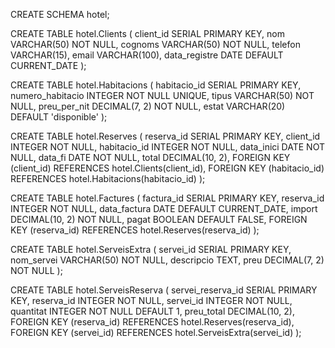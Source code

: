 CREATE SCHEMA hotel;

CREATE TABLE hotel.Clients (
    client_id SERIAL PRIMARY KEY,
    nom VARCHAR(50) NOT NULL,
    cognoms VARCHAR(50) NOT NULL,
    telefon VARCHAR(15),
    email VARCHAR(100),
    data_registre DATE DEFAULT CURRENT_DATE
);

CREATE TABLE hotel.Habitacions (
    habitacio_id SERIAL PRIMARY KEY,
    numero_habitacio INTEGER NOT NULL UNIQUE,
    tipus VARCHAR(50) NOT NULL,
    preu_per_nit DECIMAL(7, 2) NOT NULL,
    estat VARCHAR(20) DEFAULT 'disponible'
);

CREATE TABLE hotel.Reserves (
    reserva_id SERIAL PRIMARY KEY,
    client_id INTEGER NOT NULL,
    habitacio_id INTEGER NOT NULL,
    data_inici DATE NOT NULL,
    data_fi DATE NOT NULL,
    total DECIMAL(10, 2),
    FOREIGN KEY (client_id) REFERENCES hotel.Clients(client_id),
    FOREIGN KEY (habitacio_id) REFERENCES hotel.Habitacions(habitacio_id)
);

CREATE TABLE hotel.Factures (
    factura_id SERIAL PRIMARY KEY,
    reserva_id INTEGER NOT NULL,
    data_factura DATE DEFAULT CURRENT_DATE,
    import DECIMAL(10, 2) NOT NULL,
    pagat BOOLEAN DEFAULT FALSE,
    FOREIGN KEY (reserva_id) REFERENCES hotel.Reserves(reserva_id)
);

CREATE TABLE hotel.ServeisExtra (
    servei_id SERIAL PRIMARY KEY,
    nom_servei VARCHAR(50) NOT NULL,
    descripcio TEXT,
    preu DECIMAL(7, 2) NOT NULL
);

CREATE TABLE hotel.ServeisReserva (
    servei_reserva_id SERIAL PRIMARY KEY,
    reserva_id INTEGER NOT NULL,
    servei_id INTEGER NOT NULL,
    quantitat INTEGER NOT NULL DEFAULT 1,
    preu_total DECIMAL(10, 2),
    FOREIGN KEY (reserva_id) REFERENCES hotel.Reserves(reserva_id),
    FOREIGN KEY (servei_id) REFERENCES hotel.ServeisExtra(servei_id)
);
